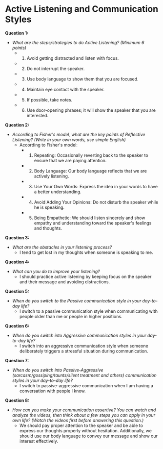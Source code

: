 # Active Listening and Communication Styles

**Question 1:**
- *What are the steps/strategies to do Active Listening? (Minimum 6 points)*
    - 1) Avoid getting distracted and listen with focus.
    - 2) Do not interrupt the speaker.
    - 3) Use body language to show them that you are focused.
    - 4) Maintain eye contact with the speaker.
    - 5) If possible, take notes.
    - 6) Use door-opening phrases; it will show the speaker that you are interested.

**Question 2:**
- *According to Fisher's model, what are the key points of Reflective Listening? (Write in your own words, use simple English)*
    - According to Fisher's model:
        - 1) Repeating: Occasionally reverting back to the speaker to ensure that we are paying attention.
        - 2) Body Language: Our body language reflects that we are actively listening.
        - 3) Use Your Own Words: Express the idea in your words to have a better understanding.
        - 4) Avoid Adding Your Opinions: Do not disturb the speaker while he is speaking.
        - 5) Being Empathetic: We should listen sincerely and show empathy and understanding toward the speaker's feelings and thoughts.

**Question 3:**
- *What are the obstacles in your listening process?*
    - I tend to get lost in my thoughts when someone is speaking to me.

**Question 4:**
- *What can you do to improve your listening?*
    - I should practice active listening by keeping focus on the speaker and their message and avoiding distractions.

**Question 5:**
- *When do you switch to the Passive communication style in your day-to-day life?*
    - I switch to a passive communication style when communicating with people older than me or people in higher positions.

**Question 6:**
- *When do you switch into Aggressive communication styles in your day-to-day life?*
    - I switch into an aggressive communication style when someone deliberately triggers a stressful situation during communication.

**Question 7:**
- *When do you switch into Passive-Aggressive (sarcasm/gossiping/taunts/silent treatment and others) communication styles in your day-to-day life?*
    - I switch to passive-aggressive communication when I am having a conversation with people I know.

**Question 8:**
- *How can you make your communication assertive? You can watch and analyze the videos, then think about a few steps you can apply in your own life? (Watch the videos first before answering this question.)*
    - We should pay proper attention to the speaker and be able to express our thoughts properly without hesitation. Additionally, we should use our body language to convey our message and show our interest effectively.
